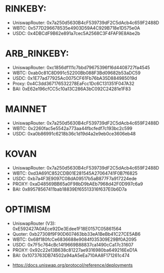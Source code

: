 # RINKEBY:

- UniswapRouter: 0x7a250d5630B4cF539739dF2C5dAcb4c659F2488D
- WBTC: 0x577D296678535e4903D59A4C929B718e1D575e0A
- USDC: 0x4DBCdF9B62e891a7cec5A2568C3F4FAF9E8Abe2b

# ARB_RINKEBY:

- UniswapRouter: 0xc1856df111c7bbd79675396f16d4408727fa4545
- WBTC: 0xab0c81C8D991c52200Bb088F3Bd09682b53aDC59
- USDC: 0x1E77ad77925Ac0075CF61Fb76bA35D884985019d
- Proxy: 0x4C3dd367176532278EaFcc1Dc6C131351F047A32
- BAI: 0xE62e196cfCC5c10a13C286A3bC092C24281e1F83

# MAINNET

- UniswapRouter: 0x7a250d5630B4cF539739dF2C5dAcb4c659F2488D
- WBTC: 0x2260fac5e5542a773aa44fbcfedf7c193bc2c599
- USDC: 0xa0b86991c6218b36c1d19d4a2e9eb0ce3606eb48

# KOVAN

- UniswapRouter: 0x7a250d5630B4cF539739dF2C5dAcb4c659F2488D
- WBTC: 0xd3A691C852CDB01E281545A27064741F0B7f6825
- USDC: 0xb7a4F3E9097C08dA09517b5aB877F7a917224ede
- PROXY: 0xaD48569BB65a0F98bD9bAEb7968d42F0D997c6a9
- BAI: 0x89578567411bab18839Ef65513316f637E0b6D7a

# OPTIMISM

- UniswapRouter (V3): 0xE592427A0AEce92De3Edee1F18E0157C05861564
- Quoter: 0xb27308f9F90D607463bb33eA1BeBb41C27CE5AB6
- WBTC: 0x68f180fcCe6836688e9084f035309E29Bf0A2095
- USDC: 0x7F5c764cBc14f9669B88837ca1490cCa17c31607
- PROXY: 0x92c22e13B638c81227ae9316980ba649216EeD1A
- BAI: 0x1073763DB74502a94aA5eEa710AA8F171261c474

* https://docs.uniswap.org/protocol/reference/deployments
